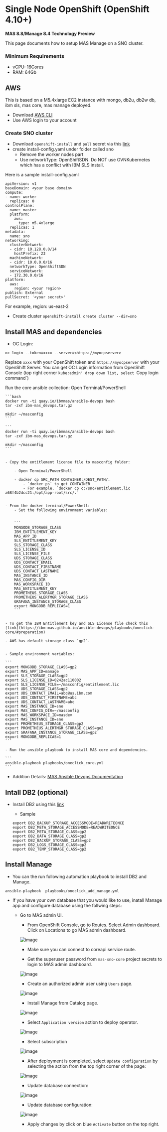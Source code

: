 # Single Node OpenShift (OpenShift 4.10+) 
**MAS 8.8/Manage 8.4**
**Technology Preview**

This page documents how to setup MAS Manage on a SNO cluster.

### Minimum Requirements
- vCPU: 16Cores
- RAM: 64Gb

## AWS
This is based on a M5.4xlarge EC2 instance with mongo, db2u, db2w db, ibm sls, mas core, mas manage deployed.  
- Download [AWS CLI](https://docs.aws.amazon.com/cli/latest/userguide/getting-started-install.html)
- Use AWS login to your account

### Create SNO cluster
- Download `openshift-install` and `pull` secret via this [link](https://console.redhat.com/openshift/install/aws/installer-provisioned)
- create install-config.yaml under folder called sno
	- Remove the worker nodes part
	- Use networkType: OpenShiftSDN. Do NOT use OVNKubernetes which has a conflict with IBM SLS install. 

Here is a sample install-config.yaml

```
apiVersion: v1
baseDomain: <your base domain>
compute:
- name: worker
  replicas: 0
controlPlane:
  name: master
  platform:
    aws:
      type: m5.4xlarge 
  replicas: 1
metadata:
  name: sno
networking:
  clusterNetwork:
  - cidr: 10.128.0.0/14
    hostPrefix: 23
  machineNetwork:
  - cidr: 10.0.0.0/16
  networkType: OpenShiftSDN 
  serviceNetwork:
  - 172.30.0.0/16
platform:
  aws:
    region: <your region>
publish: External
pullSecret: '<your secret>'
```
For example, region: us-east-2

- Create cluster
`openshift-install create cluster --dir=sno`


## Install MAS and dependencies

- OC Login: 
```
oc login --token=xxxx --server=<https://myocpserver>
```

Replace `xxxx` with your OpenShift token and `https://myocpserver` with your OpenShift Server.
You can get OC Login information from OpenShift Console (top right corner `kube:admin' drop down list, select `Copy login command`)

Run the core ansible collection:
Open Terminal/PowerShell
	
	
	```bash
	docker run -ti quay.io/ibmmas/ansible-devops bash
	tar -zxf ibm-mas_devops.tar.gz

	mkdir ~/masconfig
	```
	
	```
	docker run -ti quay.io/ibmmas/ansible-devops bash
	tar -zxf ibm-mas_devops.tar.gz

	mkdir ~/masconfig
	```


	- Copy the entitlement license file to masconfig folder:
	
		- Open Terminal/PowerShell
		
		- docker cp SRC_PATH CONTAINER:/DEST_PATH/.
			- `docker ps` to get CONTAINER
			- For example, `docker cp c:/sno/entitlement.lic a68f4b2dcc21:/opt/app-root/src/.`
			

	- From the docker terminal/PowerShell:
		- Set the following environment variables:
		
		
		```
		MONGODB_STORAGE_CLASS
		IBM_ENTITLEMENT_KEY
		MAS_APP_ID
		SLS_ENTITLEMENT_KEY
		SLS_STORAGE_CLASS
		SLS_LICENSE_ID
		SLS_LICENSE_FILE
		UDS_STORAGE_CLASS
		UDS_CONTACT_EMAIL
		UDS_CONTACT_FIRSTNAME
		UDS_CONTACT_LASTNAME
		MAS_INSTANCE_ID
		MAS_CONFIG_DIR
		MAS_WORKSPACE_ID
		MAS_ENTITLEMENT_KEY
		PROMETHEUS_STORAGE_CLASS
		PROMETHEUS_ALERTMGR_STORAGE_CLASS
		GRAFANA_INSTANCE_STORAGE_CLASS
		export MONGODB_REPLICAS=1		
		```
	
	
	- To get the IBM Entitlement key and SLS License file check this [link](https://ibm-mas.github.io/ansible-devops/playbooks/oneclick-core/#preparation)
	
	- AWS has default storage class `gp2`.
	
	
	- Sample environment variables:
	
	```
	export MONGODB_STORAGE_CLASS=gp2
	export MAS_APP_ID=manage
	export SLS_STORAGE_CLASS=gp2
	export SLS_LICENSE_ID=0242ac110002 
	export SLS_LICENSE_FILE=~/masconfig/entitlement.lic
	export UDS_STORAGE_CLASS=gp2
	export UDS_CONTACT_EMAIL=abc@us.ibm.com
	export UDS_CONTACT_FIRSTNAME=abc
	export UDS_CONTACT_LASTNAME=abc
	export MAS_INSTANCE_ID=sno
	export MAS_CONFIG_DIR=~/masconfig
	export MAS_WORKSPACE_ID=masdev
	export MAS_INSTANCE_ID=sno
	export PROMETHEUS_STORAGE_CLASS=gp2
	export PROMETHEUS_ALERTMGR_STORAGE_CLASS=go2
	export GRAFANA_INSTANCE_STORAGE_CLASS=gp2
	export MONGODB_REPLICAS=1
	```	
	
	- Run the ansible playbook to install MAS core and dependencies.
	
	```
	ansible-playbook playbooks/oneclick_core.yml
	```
	
- Addition Details: [MAS Ansible Devops Documentation](https://ibm-mas.github.io/ansible-devops/)   

## Intall DB2 (optional)

- Install DB2 using this [link](https://ibm-mas.github.io/ansible-devops/roles/db2/)
	- Sample
	
	
	```
	export DB2_BACKUP_STORAGE_ACCESSMODE=READWRITEONCE
	export DB2_META_STORAGE_ACCESSMODE=READWRITEONCE
	export DB2_META_STORAGE_CLASS=gp2
	export DB2_DATA_STORAGE_CLASS=gp2
	export DB2_BACKUP_STORAGE_CLASS=gp2
	export DB2_LOGS_STORAGE_CLASS=gp2
	export DB2_TEMP_STORAGE_CLASS=gp2
	```

## Install Manage

- You can the run following automation playbook to install DB2 and Manage.

```
ansible-playbook  playbooks/oneclick_add_manage.yml
```
	
- If you have your own database that you would like to use, inatall Manage app and configure database using the follwing steps:
	 
	- Go to MAS admin UI.
		- From OpenShift Console, go to Routes. Select Admin dashboard. Click on Locations to go MAS admin dashboard.
		
		![image](images/route.png)
		
		- Make sure you can connect to coreapi service route.
		
		- Get the superuser password from `mas-sno-core` project secrets to login to MAS admin dashboard.
		
		![image](images/superuser.png)
		
		- Create an authorized admin user using `Users` page.
		
		![image](images/createuser.png)
		 
		- Install Manage from Catalog page.
		
		![image](images/installmanage.png)
		 
		- Select `Application version` action to deploy operator.
		
		![image](images/applicationversion.png)
		
		- Select subscription 
		
		![image](images/subscription.png)
		
		- After deployment is completed, select `Update configuration` by selecting the action from the top right corner of the page:
		
		![image](images/configurationnew.png)
		 
		- Update database connection:
		
		![image](images/dbconnection.png)
		 
		- Update database configuration:
		
		![image](images/dbconfig.png)
		
		- Apply changes by click on blue `Activate` button on the top right.
		
	
	
